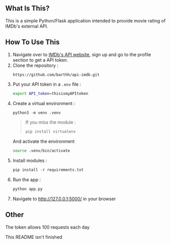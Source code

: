 What Is This?
-------------

This is a simple Python/Flask application intended to provide movie rating of IMDb's external API.

How To Use This
---------------

1. Navigate over to [IMDb's API website](https://imdb-api.com), sign up and go to the profile section to get a API token.
1. Clone the repository :
    ```
    https://github.com/barthh/api-imdb.git
    ```
1. Put your API token in a ```.env``` file :
    ```sh
    export API_token=thisismyAPItoken
    ```
1. Create a virtual environment :
    ```python
    python3 -m venv .venv
    ```
    > If you miss the module :
    >```python
    >pip install virtualenv
    >```
    And activate the environment
    ```sh
    source .venv/bin/activate
    ```
1. Install modules :
    ```python
    pip install -r requirements.txt
    ```
1. Run the app :
    ```python
    python app.py
    ```
1. Navigate to http://127.0.0.1:5000/ in your browser

Other
---------------

The token allows 100 requests each day

This README isn't finished
